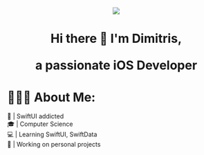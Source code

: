 <h1 align="center">
 <img src="https://www.linkpicture.com/q/SwiftUltrawide_1.png" />
</h1>

<H1 align="center">
  <b>Hi there 👋 I'm Dimitris,</b>
</p>

<p align="center">
  a passionate iOS Developer
</p>


# 👨🏻‍💻 About Me:
🔨 | SwiftUI addicted
<br>
🎓 | Computer Science
<br>
💻 | Learning SwiftUI, SwiftData
<br>
🚀 | Working on personal projects

